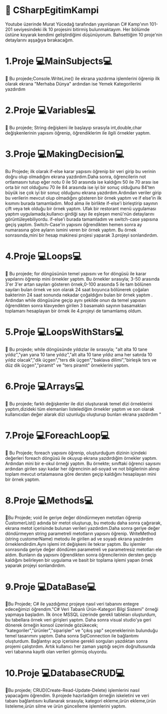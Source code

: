 # 🎉 CSharpEgitimKampi
Youtube üzerinde  Murat Yücedağ tarafından yayınlanan C# Kamp'ının 101-201 seviyesindeki ilk 10 projesini bitirmiş bulunmaktayım.
Her bölümde üstüne koyarak kendimi geliştirdiğimi düşünüyorum. Bahsettiğim 10 proje'nin detaylarını aşşağıya bırakacağım.




 
#  1.Proje  💻MainSubjects💻
📝 Bu projede;Console.WriteLine() ile ekrana yazdırma işlemlerini öğrenip ilk olarak ekrana "Merhaba Dünya" ardından ise Yemek Kategorilerini yazdırdım

# 2.Proje   💻Variables💻
📝 Bu projede; String değişkeni ile başlayıp sırasıyla int,double,char değişkenlerinin yapısını öğrenip, öğrendiklerim ile ilgili örnekler yaptım. 

# 3.Proje  💻MakingDecision💻
Bu Projede; ilk olarak if-else karar yapısını öğrenip bir veri girip bu verinin doğru olup olmadığını ekrana yazdırdım.Daha sonra, öğrencilerin not ortlamasını tutup eğer notu 0 ile 50 arasında ise kaldığını 50 ile 70 arası ise orta bir not olduğunu 70 ile 84 arasında ise iyi bir sonuç olduğunu 84'ten büyük ise çok iyi bir sonuç olduğunu ekrana yazdırdım.Ardından veriler girip bu verilerin mevcut olup olmadığını gösteren bir örnek yaptım ve if else'in ilk kısmını burada tamamladım. Mod alma ile birlikte if-else'i birleştirip sayının çift veya tek olduğu bir örnek yaptım. Ufak bir restorant menü uygulaması yaptım uygulamada;kullanıcı girdiği sayı ile eşleşen menü'nün detaylarını görüntüleyebiliyordu. if-else'i burada tamamladım ve switch-case yapısına geçiş yaptım. Switch-Case'in yapısını öğrendikten hemen sonra ay numarasına göre ayların ismini veren bir örnek yaptım. Bu örnek sonrasında,mini bir hesap makinesi projesi yaparak 3.projeyi sonlandırdım.

# 4.Proje  💻Loops💻

📝 Bu projede; for döngüsünün temel yapısını ve for döngüsü ile karar yapılarını öğrenip mini örnekler yaptım. Bu örnekler sırasıyla; 3-50 arasında 3'er 3'er artan sayıları gösteren örnek,0-100 arasında 5 ile tam bölünen sayıları bulan örnek ve son olarak 24 saat boyunca bölünerek çoğalan bakterinin 24 saat sonunda nekadar çoğaldığını bulan bir örnek yaptım . Ardından while döngüsüne geçip aynı şekilde onun da temel yapısını öğrendikten sonra klavyeden girilen 3 basamaklı sayının basamakları toplamanı hesaplayan bir örnek  ile 4.projeyi de tamamlamış oldum.

# 5.Proje 💻LoopsWithStars💻
📝 Bu projede; while döngüsünde yıldızlar ile sırasıyla; "alt alta 10 tane yıldız","yan yana 10 tane yıldız","alt alta 10 tane yıldız ama her satırda 10 yıldız olacak","dik üçgen","ters dik üçgen","baklava dilimi","birleşik ters ve düz dik üçgen","piramit" ve "ters piramit" örneklerini yaptım.

# 6.Proje 💻Arrays💻
📝 Bu projede; farklı değişkenler ile dizi oluşturarak temel dizi örneklerini yaptım,dizideki tüm elemanları listelediğim örnekler yaptım ve son olarak kullanıcıdan değer alarak dizi uzunluğu oluşturup bunları ekrana yazdırdım "

# 7.Proje 💻ForeachLoop💻
📝 Bu Projede; foreach yapısını öğrenip, oluşturduğum dizinin içindeki değerleri foreach döngüsü ile okuyup ekrana yazdırdığim örnekler yaptım. Ardından mini bir e-okul örneği yaptım. Bu örnekte; sınıftaki öğrenci sayısını ardından girilen sayı kadar her öğrencinin ad-soyad ve not bilgilerinin alınıp toplam mevcut ortalamasına göre  dersten geçip kaldığını hesaplayan mini bir örnek yaptım.
# 8.Proje 💻Methods💻
📝Bu Projede; void ile geriye değer döndürmeyen metotları öğrenip CustomerList() adında bir metot oluşturup, bu metodu daha sonra çağırarak, ekrana metot içerisinde bulunan verileri yazdırdım.Daha sonra geriye değer döndürmeyen string parametreli metotların yapısını öğrenip. WriteMethod (string customerName) metodu ile girilen ad ve soyadı ekrana yazdırdım örneklendirdim.Aynı işlemi int değişkeni ile tekrar yaptım. Bu işlemler sonrasında geriye değer döndüren parametreli ve parametresiz metotları ele aldım. Bunların da yapısını öğrendikten sonra öğrencilerinin dersten geçip kaldığını belirleyen bir uygulama ve basit bir toplama işlemi yapan örnek yaparak projeyi sonlandırdım.

# 9.Proje 💻DataBase💻
📝Bu Projede; C# ile yazdığımız projeye nasıl veri tabanını entegre edeceğimizi öğrendim."C# Veri Tabanlı Ürün-Kategori Bilgi Sistemi" örneği yapmaya başladım. İlk önce MSSQL üzerinde gerekli tableları oluşturdum, bu tabellara örnek veri girişleri yaptım. Daha sonra visual studio'ya geri dönerek örneğin konsol üzerinde gözükecek; "kategoriler","ürünler","siparişler" ve "çıkış yap" seçeneklerinin bulunduğu temel tasarımını yaptım. Daha sonra SqlConnection ile bağlantımı oluşturdum. Bağlantıyı açıp içerisine gerekli sorguları yazdıktan sonra projemi çalıştırdım. Artık kullanıcı her zaman yaptığı seçim doğrultusunda veri tabanına kayıtlı olan verileri görmüş oluyordu.

# 10.Proje 💻DatabaseCRUD💻
📝Bu projede; CRUD(Create-Read-Update-Delete) işlemlerini nasıl yapacağımı öğrendim. 9.projede hazırladığım örneğin iskeletini ve veri tabanı bağlantısını kullanarak sırasıyla; kategori ekleme,ürün ekleme,ürün listeleme,ürün silme ve ürün güncelleme işlemlerini yaptım.

